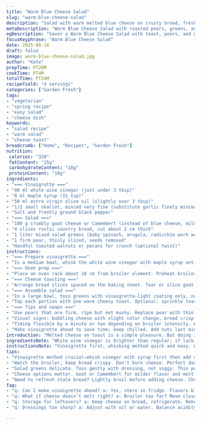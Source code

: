 ```yaml
---
title: "Warm Blue Cheese Salad"
slug: "warm-blue-cheese-salad"
description: "Salad with warm melted blue cheese on crusty bread, fresh greens, and pear slices. Vinaigrette tangy with white wine vinegar and honey, balanced with garlic and olive oil. Cheese swap with goat cheese or Camembert works. Bread crisped under broiler, cheese bubbling and golden. Pear adds fresh, juicy contrast. Visual cues mark readiness rather than strict timing. Quick, fresh, balanced. Vegetarian, no nuts or eggs."
metaDescription: "Warm Blue Cheese Salad with roasted pears, greens, and tangy vinaigrette. Enjoy rich flavors and textures for a satisfying dish."
ogDescription: "Savor a Warm Blue Cheese Salad with toast, pears, and greens in a tangy vinaigrette. Perfect for light meals or gatherings."
focusKeyphrase: "Warm Blue Cheese Salad"
date: 2025-08-18
draft: false
image: warm-blue-cheese-salad.jpg
author: "Kate"
prepTime: PT20M
cookTime: PT4M
totalTime: PT24M
recipeYield: "4 servings"
categories: ["Garden Fresh"]
tags:
- "vegetarian"
- "spring recipe"
- "easy salad"
- "cheese dish"
keywords:
- "salad recipe"
- "warm salad"
- "cheese toast"
breadcrumb: ["Home", "Recipes", "Garden Fresh"]
nutrition: 
 calories: "320"
 fatContent: "25g"
 carbohydrateContent: "18g"
 proteinContent: "10g"
ingredients:
- "=== Vinaigrette ==="
- "40 ml white wine vinegar (just under 3 tbsp)"
- "8 ml maple syrup (1½ tsp)"
- "50 ml extra virgin olive oil (slightly over 3 tbsp)"
- "1/2 small shallot, minced very fine (substitute garlic finely minced if you want more punch)"
- "Salt and freshly ground black pepper"
- "=== Salad ==="
- "100 g crumbly goat cheese or Camembert (instead of blue cheese, milder and melts well)"
- "4 slices rustic country bread, cut about 2 cm thick"
- "1 liter mixed salad greens (baby spinach, arugula, radicchio work well)"
- "1 firm pear, thinly sliced, seeds removed"
- "Handful toasted walnuts or pecans for crunch (optional twist)"
instructions:
- "=== Prepare vinaigrette ==="
- "In a medium bowl, whisk the white wine vinegar with maple syrup until blended; sweetness tempers acidity here. Slowly drizzle in olive oil while whisking to emulsify. Add minced shallot. Season with salt and pepper. Taste. Balance acidity and sweetness before setting aside. Can rest up to 30 mins—flavors develop."
- "=== Oven prep ==="
- "Place an oven rack about 10 cm from broiler element. Preheat broiler to high. Prep baking sheet lined with foil or parchment for easier cleanup."
- "=== Cheese toasting ==="
- "Arrange bread slices spaced on the baking sheet. Tear or slice goat cheese thinly and scatter evenly on bread, covering but not drowning it. Slide under broiler. Listen for faint crackle and watch cheese bubble and just begin to brown. Usually 3-4 minutes. Remove when cheese is melty, edges slightly golden, bread crisp on underside. Don’t wait too long or cheese oils separate and bread burns."
- "=== Assemble salad ==="
- "In a large bowl, toss greens with vinaigrette—light coating only, no soggy leaves. Add pear slices and toss lightly just to combine. Divide into four plates, layering for texture and color contrast."
- "Top each portion with one warm cheesy toast. Optional: sprinkle toasted nuts for crunch and nutty depth. Serve immediately while cheese stays gooey."
- "=== Tips and swaps ==="
- "Use pears that are firm, ripe but not mushy. Replace pear with thin apple slices for a different twist. Shallot in dressing is subtle; swap with garlic or omit for a gentler profile. Cheese choice crucial for melt and bite flavor. Goat cheese offers a milder, creamier melt than blue. Use bread with good crumb but sturdy, sourdough excellent here."
- "Visual signs: bubbling cheese with slight color change, bread crisp to touch. Vinaigrette texture silky, no oil separation. Salad leaves glossy, no excess liquid."
- "Timing flexible by a minute or two depending on broiler intensity. Watch closely to avoid burning. If no broiler, toast bread in toaster then melt cheese briefly under grill or in microwave at 50% power for 30 seconds in bursts."
- "Make vinaigrette ahead to save time; keep chilled. Add nuts last minute to preserve crunch. If dressing seems harsh, add small splash of water or more oil. If bread stale, lightly refresh under broiler before adding cheese."
introduction: "Melted cheese on toast is a simple pleasure. But doing it well, with fresh greens and a tart-sweet dressing, takes attention. Blue cheese has a strong punch; swapping for a milder soft cheese opens flavors. The pear’s crunchy sweetness cuts through richness. Toast just right to get that snap beneath gooey cheese. Watch the cheese bubble—not drown—and remove before it oils out or burns. Quick vinaigrette puts acidity and honey into balance—no need for complex emulsions here. It’s about recognizing the right moment: cheese color, bread texture, salad shine. Serve immediately, or cheese stiffens and salad wilts. Keep your mise en place tight—once cheese goes in, you’re on the clock. Perfect for spring lunches or light dinners where sharpness and creaminess collide."
ingredientsNote: "White wine vinegar is brighter than regular; if lacking, use champagne or apple cider vinegar at slightly lower quantity due to intensity. Maple syrup substitutes honey for a deep, less floral sweetness. Minced shallot gives mild sharpness that garlic can overpower—choose based on flavor preferences. Blue cheese can be divisive. Goat cheese or Camembert work for mellow melts and less aggressive flavors. Bread must hold up to broiling; day-old rustic bread revives well here. Pear shows better texture than softer fruits. Nuts are optional but add crunch and complexity if you want a twist—toast lightly first to wake oils and aroma. Olive oil important—extra virgin with fruity notes lifts dressing. Salt and pepper essential, no skimping. Adjust vinegar-sweetener ratio according to tartness of vinegar and sweetness of pears."
instructionsNote: "Vinaigrette first, whisking method quick and easy. Whisk cold oil slowly to avoid separation, though dressing tolerates brief rest well. Shallot minced fine prevents unpleasant chunks and balances raw bite. Broiler position critical—too close and bread burns, too far and cheese won’t bubble. Watch cheese carefully; bubbling with light browning signals doneness. Overbaking leads to greasy sheen and tough texture. Toast should be crispy underneath, not soggy—fresh bread can trap moisture, so use rustic loaves with open crumb. Toss greens gently to preserve leaf integrity and avoid bruising. Add pear last minute, delicate slices wilt fast. Serve cheesy toasts hot from oven for gooey texture—cheese cools and firms quickly. Nuts last step to maintain crunch and flavor. If kitchen lacks broiler, toaster oven or pan searing cheese on bread with lid can work but lacks that signature broiler crisp."
tips:
- "Vinaigrette method crucial—whisk vinegar with syrup first then add oil slowly. Consider flavors. Use more vinegar if too sweet. Maple or honey; both work."
- "Watch the broiler, keep bread crispy. Don't burn cheese. Perfect doneness—bubbling with slight brown. Timing varies by broiler type. Adjust as needed."
- "Salad greens delicate. Toss gently with dressing, not soggy. Thin pear slices added last. Choose firm pears for crunch. Apples work instead."
- "Cheese options matter. Goat or Camembert for milder flavor and melt. Blue cheese can overpower; choose wisely. Bread needs good structure."
- "Need to refresh stale bread? Lightly broil before adding cheese. Cheese should remain gooey, serve warm. Nuts optional but enhance texture effectively."
faq:
- "q: Can I make vinaigrette ahead? a: Yes, store in fridge. Flavors blend. Oil may separate—whisk again before use. Resting improves taste."
- "q: What if cheese doesn’t melt right? a: Broiler too far? Move closer. Burning? Adjust time. Microwave fails? Go with grill at lower power."
- "q: Storage for leftovers? a: Keep cheese on bread, refrigerate. Reheat slowly. Bread gets soggy fast. Fresh greens don’t last well. Prep salad as needed."
- "q: Dressings too sharp? a: Adjust with oil or water. Balance acidity. Maple syrup can help too. More subtle flavor profiles change the dressing."

---
```

